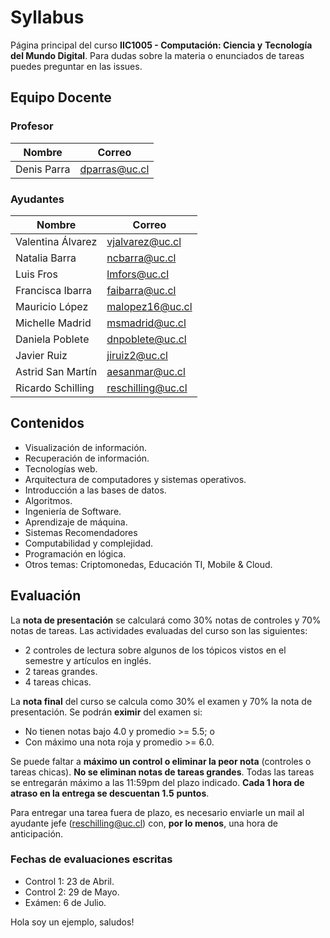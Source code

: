 # Syllabus
Página principal del curso **IIC1005 - Computación: Ciencia y** 
**Tecnología del Mundo Digital**.
Para dudas sobre la materia o enunciados de tareas puedes preguntar en las issues.

## Equipo Docente

### Profesor

| Nombre                  | Correo                        |
| ----------------------- | ----------------------------- |
| Denis Parra             | dparras@uc.cl                 |

### Ayudantes

| Nombre              | Correo             |
| ------------------- | ------------------ |
| Valentina Álvarez   | vjalvarez@uc.cl    |
| Natalia Barra       | ncbarra@uc.cl      |
| Luis Fros           | lmfors@uc.cl       |
| Francisca Ibarra    | faibarra@uc.cl     |
| Mauricio López      | malopez16@uc.cl    |
| Michelle Madrid     | msmadrid@uc.cl     |
| Daniela Poblete     | dnpoblete@uc.cl    |
| Javier Ruiz         | jiruiz2@uc.cl      |
| Astrid San Martín    | aesanmar@uc.cl     |
| Ricardo Schilling   | reschilling@uc.cl  |


## Contenidos
- Visualización de información.
- Recuperación de información.
- Tecnologías web.
- Arquitectura de computadores y sistemas operativos.
- Introducción a las bases de datos.
- Algoritmos.
- Ingeniería de Software.
- Aprendizaje de máquina.
- Sistemas Recomendadores
- Computabilidad y complejidad.
- Programación en lógica.
- Otros temas: Criptomonedas, Educación TI, Mobile & Cloud.


## Evaluación
La **nota de presentación** se calculará como 30% notas de controles y 
70% notas de tareas. Las actividades evaluadas del curso son las 
siguientes:
- 2 controles de lectura sobre algunos de los tópicos vistos en el 
semestre y artículos en inglés.
- 2 tareas grandes.
- 4 tareas chicas.

La **nota final** del curso se calcula como 30% el examen y 70% la nota 
de presentación. Se podrán **eximir** del examen si:
- No tienen notas bajo 4.0 y promedio  >= 5.5; o
- Con máximo una nota roja y promedio >= 6.0.

Se puede faltar a **máximo un control o eliminar la peor nota** 
(controles o tareas chicas). **No se eliminan notas de tareas grandes**.
Todas las tareas se entregarán máximo a las 11:59pm del plazo 
indicado. **Cada 1 hora de atraso en la entrega se descuentan 1.5** 
**puntos**.

Para entregar una tarea fuera de plazo, es necesario enviarle un mail al 
ayudante jefe (reschilling@uc.cl) con, **por lo menos**, una hora de anticipación.

### Fechas de evaluaciones escritas

- Control 1: 23 de Abril.
- Control 2: 29 de Mayo.
- Exámen: 6 de Julio.

Hola soy un ejemplo, saludos!
